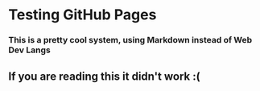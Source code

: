 # Testing GitHub Pages
### This is a pretty cool system, using Markdown instead of Web Dev Langs
## If you are reading this it didn't work :(
